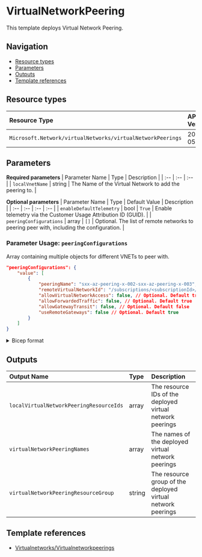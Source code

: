 # VirtualNetworkPeering

This template deploys Virtual Network Peering.

## Navigation

- [Resource types](#Resource-types)
- [Parameters](#Parameters)
- [Outputs](#Outputs)
- [Template references](#Template-references)

## Resource types

| Resource Type | API Version |
| :-- | :-- |
| `Microsoft.Network/virtualNetworks/virtualNetworkPeerings` | 2021-05-01 |

## Parameters

**Required parameters**
| Parameter Name | Type | Description |
| :-- | :-- | :-- |
| `localVnetName` | string | The Name of the Virtual Network to add the peering to. |

**Optional parameters**
| Parameter Name | Type | Default Value | Description |
| :-- | :-- | :-- | :-- |
| `enableDefaultTelemetry` | bool | `True` | Enable telemetry via the Customer Usage Attribution ID (GUID). |
| `peeringConfigurations` | array | `[]` | Optional. The list of remote networks to peering peer with, including the configuration. |


### Parameter Usage: `peeringConfigurations`

Array containing multiple objects for different VNETs to peer with.

```json
"peeringConfigurations": {
    "value": [
        {
            "peeringName": "sxx-az-peering-x-002-sxx-az-peering-x-003",  // Optional
            "remoteVirtualNetworkId": "/subscriptions/<subscriptionId>/resourceGroups/dependencies-rg/providers/Microsoft.Network/virtualNetworks/<vnetName>",
            "allowVirtualNetworkAccess": false, // Optional. Default true
            "allowForwardedTraffic": false, // Optional. Default true
            "allowGatewayTransit": false, // Optional. Default false
            "useRemoteGateways": false // Optional. Default true
        }
    ]
}
```

</details>

<details>

<summary>Bicep format</summary>

```bicep
peeringConfigurations: [
    {
        peeringName: 'sxx-az-peering-x-002-sxx-az-peering-x-003'  // Optional
        remoteVirtualNetworkId: '/subscriptions/<subscriptionId>/resourceGroups/dependencies-rg/providers/Microsoft.Network/virtualNetworks/<vnetName>'
        allowVirtualNetworkAccess: false // Optional. Default true
        allowForwardedTraffic: false // Optional. Default true
        allowGatewayTransit: false // Optional. Default false
        useRemoteGateways: false // Optional. Default true
    }
]
```

</details>
<p>

## Outputs

| Output Name | Type | Description |
| :-- | :-- | :-- |
| `localVirtualNetworkPeeringResourceIds` | array | The resource IDs of the deployed virtual network peerings |
| `virtualNetworkPeeringNames` | array | The names of the deployed virtual network peerings |
| `virtualNetworkPeeringResourceGroup` | string | The resource group of the deployed virtual network peerings |

## Template references

- [Virtualnetworks/Virtualnetworkpeerings](https://docs.microsoft.com/en-us/azure/templates/Microsoft.Network/2021-05-01/virtualNetworks/virtualNetworkPeerings)
